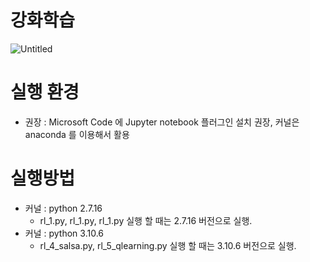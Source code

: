 # 강화학습

![Untitled](notion://www.notion.so/image/https%3A%2F%2Fs3-us-west-2.amazonaws.com%2Fsecure.notion-static.com%2Fbf13236c-418f-45a4-a8bf-7b60d059c501%2FUntitled.png?table=block&id=1b4b04e9-e391-4157-b25e-76cfbee04473&spaceId=16e81905-f24e-4033-8e89-105e97ea5727&width=2000&userId=e7c8ffd7-472a-4198-a7be-26f980d11ad1&cache=v2)

# 실행 환경

- 권장 : Microsoft Code 에 Jupyter notebook 플러그인 설치 권장, 커널은 anaconda 를 이용해서 활용

# 실행방법

- 커널 : python 2.7.16
    - rl_1.py, rl_1.py, rl_1.py 실행 할 때는 2.7.16 버전으로 실행.
- 커널 : python 3.10.6
    - rl_4_salsa.py, rl_5_qlearning.py 실행 할 때는 3.10.6 버전으로 실행.
